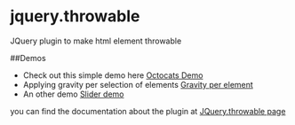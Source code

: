 jquery.throwable
================

JQuery plugin to make html element throwable <br>

##Demos
* Check out this simple demo here [Octocats Demo](http://benahm.github.com/jquery.throwable/octocats.html)<br>
* Applying gravity per selection of elements [Gravity per element](http://benahm.github.com/jquery.throwable/gravityperelement.html)
* An other demo [Slider demo](http://benahm.github.com/jquery.throwable/slider.html)<br>

you can find the documentation about the plugin at [JQuery.throwable page](http://benahm.github.com/jquery.throwable/)
